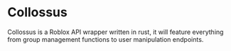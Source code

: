 # Collossus

Collossus is a Roblox API wrapper written in rust, it will feature everything from group management functions to user manipulation endpoints.
